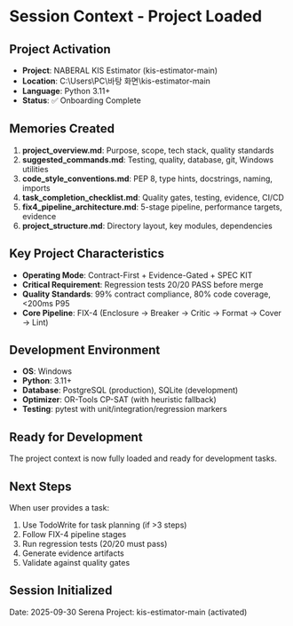 # Session Context - Project Loaded

## Project Activation
- **Project**: NABERAL KIS Estimator (kis-estimator-main)
- **Location**: C:\Users\PC\바탕 화면\kis-estimator-main
- **Language**: Python 3.11+
- **Status**: ✅ Onboarding Complete

## Memories Created
1. **project_overview.md**: Purpose, scope, tech stack, quality standards
2. **suggested_commands.md**: Testing, quality, database, git, Windows utilities
3. **code_style_conventions.md**: PEP 8, type hints, docstrings, naming, imports
4. **task_completion_checklist.md**: Quality gates, testing, evidence, CI/CD
5. **fix4_pipeline_architecture.md**: 5-stage pipeline, performance targets, evidence
6. **project_structure.md**: Directory layout, key modules, dependencies

## Key Project Characteristics
- **Operating Mode**: Contract-First + Evidence-Gated + SPEC KIT
- **Critical Requirement**: Regression tests 20/20 PASS before merge
- **Quality Standards**: 99% contract compliance, 80% code coverage, <200ms P95
- **Core Pipeline**: FIX-4 (Enclosure → Breaker → Critic → Format → Cover → Lint)

## Development Environment
- **OS**: Windows
- **Python**: 3.11+
- **Database**: PostgreSQL (production), SQLite (development)
- **Optimizer**: OR-Tools CP-SAT (with heuristic fallback)
- **Testing**: pytest with unit/integration/regression markers

## Ready for Development
The project context is now fully loaded and ready for development tasks.

## Next Steps
When user provides a task:
1. Use TodoWrite for task planning (if >3 steps)
2. Follow FIX-4 pipeline stages
3. Run regression tests (20/20 must pass)
4. Generate evidence artifacts
5. Validate against quality gates

## Session Initialized
Date: 2025-09-30
Serena Project: kis-estimator-main (activated)